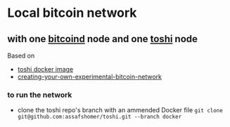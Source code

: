 # Local bitcoin network 
## with one [bitcoind](https://en.bitcoin.it/wiki/Bitcoind) node and one [toshi](https://toshi.io) node
Based on 
- [toshi docker image](http://geraldkaszuba.com/creating-your-own-experimental-bitcoin-network/)
- [creating-your-own-experimental-bitcoin-network](http://geraldkaszuba.com/creating-your-own-experimental-bitcoin-network/)

### to run the network
-  clone the toshi repo's branch with an ammended Docker file
`git clone git@github.com:assafshomer/toshi.git --branch docker`